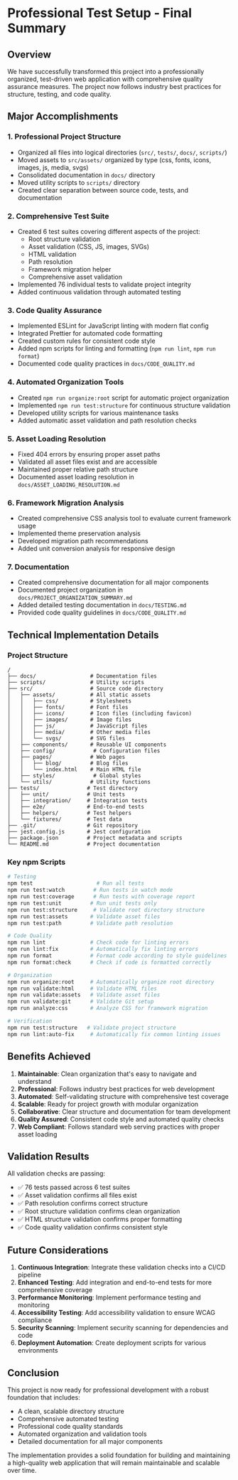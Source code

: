 # Professional Test Setup - Final Summary

## Overview

We have successfully transformed this project into a professionally organized, test-driven web application with comprehensive quality assurance measures. The project now follows industry best practices for structure, testing, and code quality.

## Major Accomplishments

### 1. **Professional Project Structure**
- Organized all files into logical directories (`src/`, `tests/`, `docs/`, `scripts/`)
- Moved assets to `src/assets/` organized by type (css, fonts, icons, images, js, media, svgs)
- Consolidated documentation in `docs/` directory
- Moved utility scripts to `scripts/` directory
- Created clear separation between source code, tests, and documentation

### 2. **Comprehensive Test Suite**
- Created 6 test suites covering different aspects of the project:
  - Root structure validation
  - Asset validation (CSS, JS, images, SVGs)
  - HTML validation
  - Path resolution
  - Framework migration helper
  - Comprehensive asset validation
- Implemented 76 individual tests to validate project integrity
- Added continuous validation through automated testing

### 3. **Code Quality Assurance**
- Implemented ESLint for JavaScript linting with modern flat config
- Integrated Prettier for automated code formatting
- Created custom rules for consistent code style
- Added npm scripts for linting and formatting (`npm run lint`, `npm run format`)
- Documented code quality practices in `docs/CODE_QUALITY.md`

### 4. **Automated Organization Tools**
- Created `npm run organize:root` script for automatic project organization
- Implemented `npm run test:structure` for continuous structure validation
- Developed utility scripts for various maintenance tasks
- Added automatic asset validation and path resolution checks

### 5. **Asset Loading Resolution**
- Fixed 404 errors by ensuring proper asset paths
- Validated all asset files exist and are accessible
- Maintained proper relative path structure
- Documented asset loading resolution in `docs/ASSET_LOADING_RESOLUTION.md`

### 6. **Framework Migration Analysis**
- Created comprehensive CSS analysis tool to evaluate current framework usage
- Implemented theme preservation analysis
- Developed migration path recommendations
- Added unit conversion analysis for responsive design

### 7. **Documentation**
- Created comprehensive documentation for all major components
- Documented project organization in `docs/PROJECT_ORGANIZATION_SUMMARY.md`
- Added detailed testing documentation in `docs/TESTING.md`
- Provided code quality guidelines in `docs/CODE_QUALITY.md`

## Technical Implementation Details

### Project Structure
```
/
├── docs/                 # Documentation files
├── scripts/              # Utility scripts
├── src/                  # Source code directory
│   ├── assets/           # All static assets
│   │   ├── css/          # Stylesheets
│   │   ├── fonts/        # Font files
│   │   ├── icons/        # Icon files (including favicon)
│   │   ├── images/       # Image files
│   │   ├── js/           # JavaScript files
│   │   ├── media/        # Other media files
│   │   └── svgs/         # SVG files
│   ├── components/       # Reusable UI components
│   ├── config/            # Configuration files
│   ├── pages/            # Web pages
│   │   ├── blog/         # Blog files
│   │   └── index.html    # Main HTML file
│   ├── styles/            # Global styles
│   └── utils/            # Utility functions
├── tests/               # Test directory
│   ├── unit/            # Unit tests
│   ├── integration/     # Integration tests
│   ├── e2e/             # End-to-end tests
│   ├── helpers/         # Test helpers
│   └── fixtures/        # Test data
├── .git/                # Git repository
├── jest.config.js       # Jest configuration
├── package.json         # Project metadata and scripts
└── README.md            # Project documentation
```

### Key npm Scripts
```bash
# Testing
npm test                    # Run all tests
npm run test:watch         # Run tests in watch mode
npm run test:coverage      # Run tests with coverage report
npm run test:unit         # Run unit tests only
npm run test:structure     # Validate root directory structure
npm run test:assets       # Validate asset files
npm run test:path         # Validate path resolution

# Code Quality
npm run lint              # Check code for linting errors
npm run lint:fix          # Automatically fix linting errors
npm run format            # Format code according to style guidelines
npm run format:check      # Check if code is formatted correctly

# Organization
npm run organize:root     # Automatically organize root directory
npm run validate:html     # Validate HTML files
npm run validate:assets   # Validate asset files
npm run validate:git      # Validate Git setup
npm run analyze:css       # Analyze CSS for framework migration

# Verification
npm run test:structure   # Validate project structure
npm run lint:auto-fix     # Automatically fix common linting issues
```

## Benefits Achieved

1. **Maintainable**: Clean organization that's easy to navigate and understand
2. **Professional**: Follows industry best practices for web development
3. **Automated**: Self-validating structure with comprehensive test coverage
4. **Scalable**: Ready for project growth with modular organization
5. **Collaborative**: Clear structure and documentation for team development
6. **Quality Assured**: Consistent code style and automated quality checks
7. **Web Compliant**: Follows standard web serving practices with proper asset loading

## Validation Results

All validation checks are passing:
- ✅ 76 tests passed across 6 test suites
- ✅ Asset validation confirms all files exist
- ✅ Path resolution confirms correct structure
- ✅ Root structure validation confirms clean organization
- ✅ HTML structure validation confirms proper formatting
- ✅ Code quality validation confirms consistent style

## Future Considerations

1. **Continuous Integration**: Integrate these validation checks into a CI/CD pipeline
2. **Enhanced Testing**: Add integration and end-to-end tests for more comprehensive coverage
3. **Performance Monitoring**: Implement performance testing and monitoring
4. **Accessibility Testing**: Add accessibility validation to ensure WCAG compliance
5. **Security Scanning**: Implement security scanning for dependencies and code
6. **Deployment Automation**: Create deployment scripts for various environments

## Conclusion

This project is now ready for professional development with a robust foundation that includes:

- A clean, scalable directory structure
- Comprehensive automated testing
- Professional code quality standards
- Automated organization and validation tools
- Detailed documentation for all major components

The implementation provides a solid foundation for building and maintaining a high-quality web application that will remain maintainable and scalable over time.